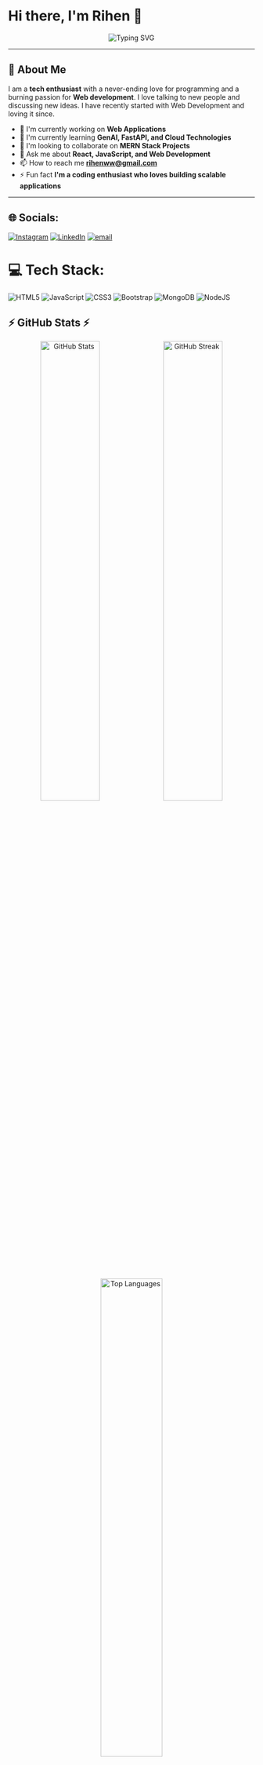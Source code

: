 # Hi there, I'm Rihen 👋

<div align="center">
  <img src="https://readme-typing-svg.herokuapp.com?font=Fira+Code&weight=600&size=28&pause=1000&color=00D4FF&center=true&vCenter=true&width=600&lines=Full+Stack+Developer;React+%26+JS+Enthusiast;Full+Stack+Developer;Building+Scalable+Applications;Always+Learning+New+Tech" alt="Typing SVG" />
</div>

---

## 🚀 About Me

I am a **tech enthusiast** with a never-ending love for programming and a burning passion for **Web development**. I love talking to new people and discussing new ideas. I have recently started with Web Development and loving it since.

- 🔭 I'm currently working on **Web Applications**
- 🌱 I'm currently learning **GenAI, FastAPI, and Cloud Technologies**
- 👯 I'm looking to collaborate on **MERN Stack Projects**
- 💬 Ask me about **React, JavaScript, and Web Development**
- 📫 How to reach me **rihenww@gmail.com**
- ⚡ Fun fact **I'm a coding enthusiast who loves building scalable applications**

---

## 🌐 Socials:
[![Instagram](https://img.shields.io/badge/Instagram-%23E4405F.svg?logo=Instagram&logoColor=white)](https://instagram.com/riihennn) [![LinkedIn](https://img.shields.io/badge/LinkedIn-%230077B5.svg?logo=linkedin&logoColor=white)](https://linkedin.com/in/rihenkrishna) [![email](https://img.shields.io/badge/Email-D14836?logo=gmail&logoColor=white)](mailto:rihenww@gmail.com) 

# 💻 Tech Stack:
![HTML5](https://img.shields.io/badge/html5-%23E34F26.svg?style=for-the-badge&logo=html5&logoColor=white) ![JavaScript](https://img.shields.io/badge/javascript-%23323330.svg?style=for-the-badge&logo=javascript&logoColor=%23F7DF1E) ![CSS3](https://img.shields.io/badge/css3-%231572B6.svg?style=for-the-badge&logo=css3&logoColor=white) ![Bootstrap](https://img.shields.io/badge/bootstrap-%238511FA.svg?style=for-the-badge&logo=bootstrap&logoColor=white) ![MongoDB](https://img.shields.io/badge/MongoDB-%234ea94b.svg?style=for-the-badge&logo=mongodb&logoColor=white) ![NodeJS](https://img.shields.io/badge/node.js-6DA55F?style=for-the-badge&logo=node.js&logoColor=white)


## ⚡ GitHub Stats ⚡

<div align="center">
  <img src="https://github-readme-stats.vercel.app/api?username=rihen-w&show_icons=true&theme=tokyonight&hide_border=true&bg_color=0D1117&title_color=00D4FF&text_color=C9D1D9&icon_color=00D4FF" alt="GitHub Stats" width="49%" />
  <img src="https://github-readme-streak-stats.herokuapp.com?user=rihen-w&theme=tokyonight&hide_border=true&background=0D1117&stroke=00D4FF&ring=00D4FF&fire=00D4FF&currStreakNum=C9D1D9&sideNums=C9D1D9&currStreakLabel=00D4FF&sideLabels=00D4FF&dates=7D8590" alt="GitHub Streak" width="49%" />
</div>

<div align="center">
  <img src="https://github-readme-stats.vercel.app/api/top-langs/?username=rihen-w&layout=compact&theme=tokyonight&hide_border=true&bg_color=0D1117&title_color=00D4FF&text_color=C9D1D9" alt="Top Languages" width="50%" />
</div>

---

<!-- Snake Game Repo View -->

<div align="center">
  <img src="https://profile-readme-generator.com/assets/snake.svg" alt="Snake animation" width="100%" />
</div>

<div align="center">
  <img src="https://github-readme-activity-graph.vercel.app/graph?username=rihen-w&theme=tokyo-night&hide_border=true&bg_color=0D1117&color=00D4FF&line=00D4FF&point=C9D1D9" alt="Activity Graph" />
</div>



## 🏆 GitHub Trophies
<div align="center">
  <img src="https://github-profile-trophy.vercel.app/?username=rihen-w&theme=tokyonight&no-frame=true&no-bg=true&margin-w=4&column=7" alt="GitHub Trophies" />
</div>

### 🔝 Top Contributed Repo
![](https://github-contributor-stats.vercel.app/api?username=rihen-w&limit=5&theme=radical&combine_all_yearly_contributions=true)


